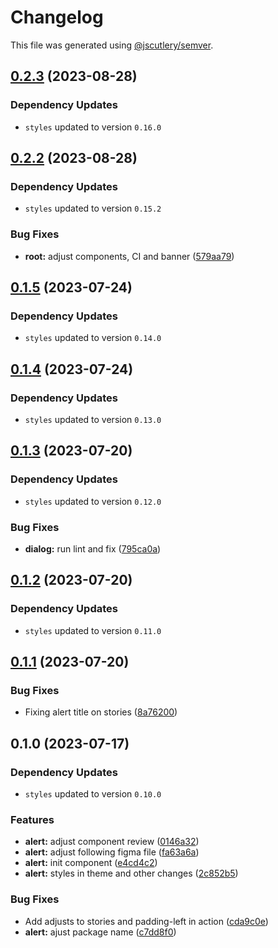 # Changelog

This file was generated using [@jscutlery/semver](https://github.com/jscutlery/semver).

## [0.2.3](https://github.com/Novatics/novatics-ui/compare/alert-0.2.2...alert-0.2.3) (2023-08-28)

### Dependency Updates

* `styles` updated to version `0.16.0`
## [0.2.2](https://github.com/Novatics/novatics-ui/compare/alert-0.2.1...alert-0.2.2) (2023-08-28)

### Dependency Updates

* `styles` updated to version `0.15.2`

### Bug Fixes

* **root:** adjust components, CI and banner ([579aa79](https://github.com/Novatics/novatics-ui/commit/579aa791c1358545b3b8d50be1d00dbbebad0f16))

## [0.1.5](https://github.com/Novatics/novatics-ui/compare/alert-0.1.4...alert-0.1.5) (2023-07-24)

### Dependency Updates

* `styles` updated to version `0.14.0`
## [0.1.4](https://github.com/Novatics/novatics-ui/compare/alert-0.1.3...alert-0.1.4) (2023-07-24)

### Dependency Updates

* `styles` updated to version `0.13.0`
## [0.1.3](https://github.com/Novatics/novatics-ui/compare/alert-0.1.2...alert-0.1.3) (2023-07-20)

### Dependency Updates

* `styles` updated to version `0.12.0`

### Bug Fixes

* **dialog:** run lint and fix ([795ca0a](https://github.com/Novatics/novatics-ui/commit/795ca0a674ddebb3bb514216a223692086cb42a0))

## [0.1.2](https://github.com/Novatics/novatics-ui/compare/alert-0.1.1...alert-0.1.2) (2023-07-20)

### Dependency Updates

* `styles` updated to version `0.11.0`
## [0.1.1](https://github.com/Novatics/novatics-ui/compare/alert-0.1.0...alert-0.1.1) (2023-07-20)


### Bug Fixes

* Fixing alert title on stories ([8a76200](https://github.com/Novatics/novatics-ui/commit/8a76200cd57b12cba848ae68d4752de515801297))

## 0.1.0 (2023-07-17)

### Dependency Updates

* `styles` updated to version `0.10.0`

### Features

* **alert:** adjust component review ([0146a32](https://github.com/Novatics/novatics-ui/commit/0146a325f152440daf6e455c127e80b64ac3a63a))
* **alert:** adjust following figma file ([fa63a6a](https://github.com/Novatics/novatics-ui/commit/fa63a6aa4d5fd06d048b125f23d1c8a419a639c1))
* **alert:** init component ([e4cd4c2](https://github.com/Novatics/novatics-ui/commit/e4cd4c2a5261ad2dcf021206c6a05251def25d1c))
* **alert:** styles in theme and other changes ([2c852b5](https://github.com/Novatics/novatics-ui/commit/2c852b5738a5da03754d53050f8e3c4d296f90a1))


### Bug Fixes

* Add adjusts to stories and padding-left in action ([cda9c0e](https://github.com/Novatics/novatics-ui/commit/cda9c0e7a00a54f6f4eb0a12a6a6630b743f1bc0))
* **alert:** ajust package name ([c7dd8f0](https://github.com/Novatics/novatics-ui/commit/c7dd8f09c0546820bb8ca4bbc8a8faf657feda44))
